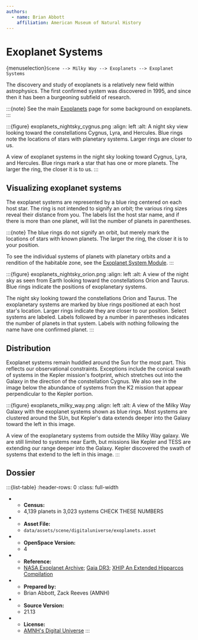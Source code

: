```yaml
---
authors:
  - name: Brian Abbott
    affiliation: American Museum of Natural History
---
```



# Exoplanet Systems

{menuselection}`Scene --> Milky Way --> Exoplanets --> Exoplanet Systems`


The discovery and study of exoplanets is a relatively new field within astrophysics. The first confirmed system was discovered in 1995, and since then it has been a burgeoning subfield of research.


:::{note}
See the main [Exoplanets](../index) page for some background on exoplanets.
:::


:::{figure} exoplanets_nightsky_cygnus.png
:align: left
:alt: A night sky view looking toward the constellations Cygnus, Lyra, and Hercules. Blue rings note the locations of stars with planetary systems. Larger rings are closer to us.

A view of exoplanet systems in the night sky looking toward Cygnus, Lyra, and Hercules. Blue rings mark a star that has one or more planets. The larger the ring, the closer it is to us. 
:::



## Visualizing exoplanet systems

The exoplanet systems are represented by a blue ring centered on each host star. The ring is not intended to signify an orbit; the various ring sizes reveal their distance from you. The labels list the host star name, and if there is more than one planet, will list the number of planets in parentheses.

:::{note}
The blue rings do not signify an orbit, but merely mark the locations of stars with known planets. The larger the ring, the closer it is to your position.

To see the individual systems of planets with planetary orbits and a rendition of the habitable zone, see the [Exoplanet System Module](../exoplanet-system-module/index).
:::


:::{figure} exoplanets_nightsky_orion.png
:align: left
:alt: A view of the night sky as seen from Earth looking toward the constellations Orion and Taurus. Blue rings indicate the positions of exoplanetary systems.

The night sky looking toward the constellations Orion and Taurus. The exoplanetary systems are marked by blue rings positioned at each host star's location. Larger rings indicate they are closer to our position. Select systems are labeled. Labels followed by a number in parentheses indicates the number of planets in that system. Labels with nothing following the name have one confirmed planet.
:::


## Distribution

Exoplanet systems remain huddled around the Sun for the most part. This reflects our observational constraints. Exceptions include the conical swath of systems in the Kepler mission's footprint, which stretches out into the Galaxy in the direction of the constellation Cygnus. We also see in the image below the abundance of systems from the K2 mission that appear perpendicular to the Kepler portion.


:::{figure} exoplanets_milky_way.png
:align: left
:alt: A view of the Milky Way Galaxy with the exoplanet systems shown as blue rings. Most systems are clustered around the SUn, but Kepler's data extends deeper into the Galaxy toward the left in this image.

A view of the exoplanetary systems from outside the Milky Way galaxy. We are still limited to systems near Earth, but missions like Kepler and TESS are extending our range deeper into the Galaxy. Kepler discovered the swath of systems that extend to the left in this image.
:::




## Dossier
:::{list-table}
:header-rows: 0
:class: full-width

* - **Census:**
  - 4,139 planets in 3,023 systems  CHECK THESE NUMBERS
* - **Asset File:**
  - `data/assets/scene/digitaluniverse/exoplanets.asset`
* - **OpenSpace Version:**
  - 4
* - **Reference:**
  - [NASA Exoplanet Archive](https://exoplanetarchive.ipac.caltech.edu/index.html); [Gaia DR3](https://doi.org/10.5270/esa-qa4lep3); [XHIP An Extended Hipparcos Compilation](https://ui.adsabs.harvard.edu/link_gateway/2012AstL...38..331A/doi:10.48550/arXiv.1108.4971)
* - **Prepared by:**
  - Brian Abbott, Zack Reeves (AMNH)
* - **Source Version:**
  - 21.13
* - **License:**
  - [AMNH's Digital Universe](https://www.amnh.org/research/hayden-planetarium/digital-universe/download/digital-universe-license)
:::
